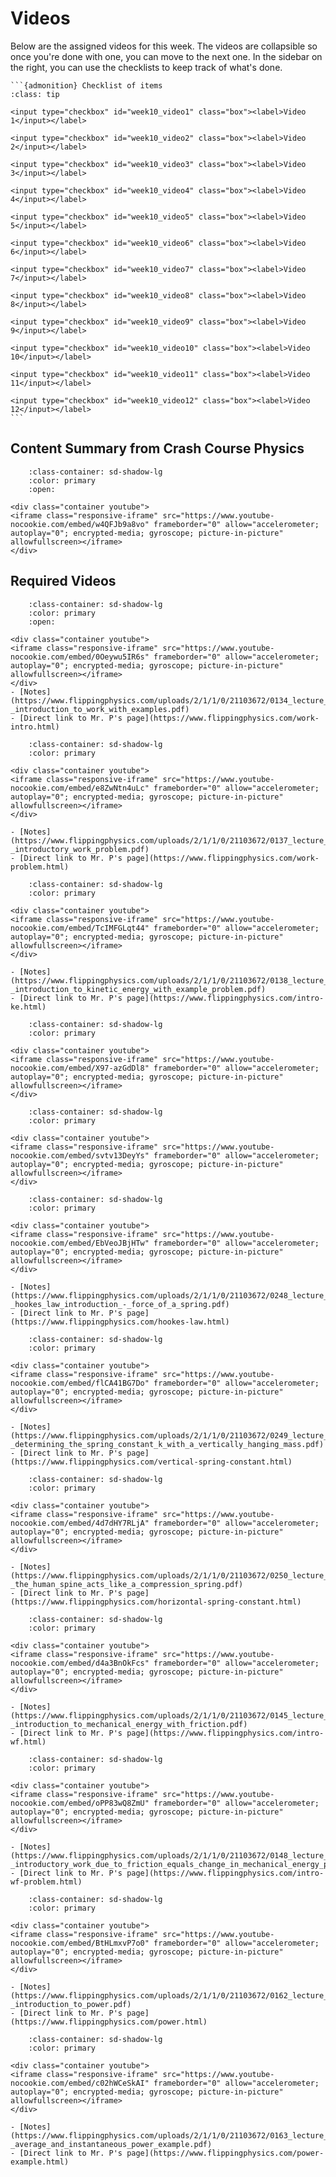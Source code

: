 # Videos

Below are the assigned videos for this week. 
The videos are collapsible so once you're done with one, you can move to the next one.
In the sidebar on the right, you can use the checklists to keep track of what's done.

````{margin}
```{admonition} Checklist of items
:class: tip

<input type="checkbox" id="week10_video1" class="box"><label>Video 1</input></label>

<input type="checkbox" id="week10_video2" class="box"><label>Video 2</input></label>

<input type="checkbox" id="week10_video3" class="box"><label>Video 3</input></label>

<input type="checkbox" id="week10_video4" class="box"><label>Video 4</input></label>

<input type="checkbox" id="week10_video5" class="box"><label>Video 5</input></label>

<input type="checkbox" id="week10_video6" class="box"><label>Video 6</input></label>

<input type="checkbox" id="week10_video7" class="box"><label>Video 7</input></label>

<input type="checkbox" id="week10_video8" class="box"><label>Video 8</input></label>

<input type="checkbox" id="week10_video9" class="box"><label>Video 9</input></label>

<input type="checkbox" id="week10_video10" class="box"><label>Video 10</input></label>

<input type="checkbox" id="week10_video11" class="box"><label>Video 11</input></label>

<input type="checkbox" id="week10_video12" class="box"><label>Video 12</input></label>
```
````

## Content Summary from Crash Course Physics

```{dropdown} Work, Energy, and Power
    :class-container: sd-shadow-lg
    :color: primary
    :open:

<div class="container youtube">
<iframe class="responsive-iframe" src="https://www.youtube-nocookie.com/embed/w4QFJb9a8vo" frameborder="0" allow="accelerometer; autoplay="0"; encrypted-media; gyroscope; picture-in-picture" allowfullscreen></iframe>
</div>
```

## Required Videos

```{dropdown} 1. Introduction to Work with Examples
    :class-container: sd-shadow-lg
    :color: primary
    :open:

<div class="container youtube">
<iframe class="responsive-iframe" src="https://www.youtube-nocookie.com/embed/0Oeywu5IR6s" frameborder="0" allow="accelerometer; autoplay="0"; encrypted-media; gyroscope; picture-in-picture" allowfullscreen></iframe>
</div>
- [Notes](https://www.flippingphysics.com/uploads/2/1/1/0/21103672/0134_lecture_notes_-_introduction_to_work_with_examples.pdf)
- [Direct link to Mr. P's page](https://www.flippingphysics.com/work-intro.html)
```

```{dropdown} 2. Introductory Work Problem
    :class-container: sd-shadow-lg
    :color: primary

<div class="container youtube">
<iframe class="responsive-iframe" src="https://www.youtube-nocookie.com/embed/e8ZwNtn4uLc" frameborder="0" allow="accelerometer; autoplay="0"; encrypted-media; gyroscope; picture-in-picture" allowfullscreen></iframe>
</div>

- [Notes](https://www.flippingphysics.com/uploads/2/1/1/0/21103672/0137_lecture_notes_-_introductory_work_problem.pdf)
- [Direct link to Mr. P's page](https://www.flippingphysics.com/work-problem.html)
```

```{dropdown} 3. Introduction to Kinetic Energy with Example Problem
    :class-container: sd-shadow-lg
    :color: primary

<div class="container youtube">
<iframe class="responsive-iframe" src="https://www.youtube-nocookie.com/embed/TcIMFGLqt44" frameborder="0" allow="accelerometer; autoplay="0"; encrypted-media; gyroscope; picture-in-picture" allowfullscreen></iframe>
</div>

- [Notes](https://www.flippingphysics.com/uploads/2/1/1/0/21103672/0138_lecture_notes_-_introduction_to_kinetic_energy_with_example_problem.pdf)
- [Direct link to Mr. P's page](https://www.flippingphysics.com/intro-ke.html)
```

```{dropdown} 4. Introduction to the Integral or Anti-Derivative for use in Work from a Non-Constant Force
    :class-container: sd-shadow-lg
    :color: primary

<div class="container youtube">
<iframe class="responsive-iframe" src="https://www.youtube-nocookie.com/embed/X97-azGdDl8" frameborder="0" allow="accelerometer; autoplay="0"; encrypted-media; gyroscope; picture-in-picture" allowfullscreen></iframe>
</div>
```

```{dropdown} 5. Defining Work with the Dot Product and a Review of the Dot Product - Constant Force
    :class-container: sd-shadow-lg
    :color: primary

<div class="container youtube">
<iframe class="responsive-iframe" src="https://www.youtube-nocookie.com/embed/svtv13DeyYs" frameborder="0" allow="accelerometer; autoplay="0"; encrypted-media; gyroscope; picture-in-picture" allowfullscreen></iframe>
</div>
```

```{dropdown} 6. Hooke's Law Introduction - Force of a Spring
    :class-container: sd-shadow-lg
    :color: primary
    
<div class="container youtube">
<iframe class="responsive-iframe" src="https://www.youtube-nocookie.com/embed/EbVeoJBjHTw" frameborder="0" allow="accelerometer; autoplay="0"; encrypted-media; gyroscope; picture-in-picture" allowfullscreen></iframe>
</div>

- [Notes](https://www.flippingphysics.com/uploads/2/1/1/0/21103672/0248_lecture_notes_-_hookes_law_introduction_-_force_of_a_spring.pdf)
- [Direct link to Mr. P's page](https://www.flippingphysics.com/hookes-law.html)
```

```{dropdown} 7. Determining the Spring Constant, k, with a Vertically Hanging Mass
    :class-container: sd-shadow-lg
    :color: primary

<div class="container youtube">
<iframe class="responsive-iframe" src="https://www.youtube-nocookie.com/embed/flCA41BG7Do" frameborder="0" allow="accelerometer; autoplay="0"; encrypted-media; gyroscope; picture-in-picture" allowfullscreen></iframe>
</div>

- [Notes](https://www.flippingphysics.com/uploads/2/1/1/0/21103672/0249_lecture_notes_-_determining_the_spring_constant_k_with_a_vertically_hanging_mass.pdf)
- [Direct link to Mr. P's page](https://www.flippingphysics.com/vertical-spring-constant.html)
```

```{dropdown} 8. The Human Spine acts like a Compression Spring
    :class-container: sd-shadow-lg
    :color: primary

<div class="container youtube">
<iframe class="responsive-iframe" src="https://www.youtube-nocookie.com/embed/4d7dHY7RLjA" frameborder="0" allow="accelerometer; autoplay="0"; encrypted-media; gyroscope; picture-in-picture" allowfullscreen></iframe>
</div>

- [Notes](https://www.flippingphysics.com/uploads/2/1/1/0/21103672/0250_lecture_notes_-_the_human_spine_acts_like_a_compression_spring.pdf)
- [Direct link to Mr. P's page](https://www.flippingphysics.com/horizontal-spring-constant.html)
```

```{dropdown} 9. Introduction to Mechanical Energy with Friction
    :class-container: sd-shadow-lg
    :color: primary

<div class="container youtube">
<iframe class="responsive-iframe" src="https://www.youtube-nocookie.com/embed/d4a3BnOkFcs" frameborder="0" allow="accelerometer; autoplay="0"; encrypted-media; gyroscope; picture-in-picture" allowfullscreen></iframe>
</div>

- [Notes](https://www.flippingphysics.com/uploads/2/1/1/0/21103672/0145_lecture_notes_-_introduction_to_mechanical_energy_with_friction.pdf)
- [Direct link to Mr. P's page](https://www.flippingphysics.com/intro-wf.html)
```

```{dropdown} 10. Introductory Work due to Friction equals Change in Mechanical Energy Problem
    :class-container: sd-shadow-lg
    :color: primary

<div class="container youtube">
<iframe class="responsive-iframe" src="https://www.youtube-nocookie.com/embed/oPP83wQ8ZmU" frameborder="0" allow="accelerometer; autoplay="0"; encrypted-media; gyroscope; picture-in-picture" allowfullscreen></iframe>
</div>

- [Notes](https://www.flippingphysics.com/uploads/2/1/1/0/21103672/0148_lecture_notes_-_introductory_work_due_to_friction_equals_change_in_mechanical_energy_problem.pdf)
- [Direct link to Mr. P's page](https://www.flippingphysics.com/intro-wf-problem.html)
```

```{dropdown} 11. Introduction to Power
    :class-container: sd-shadow-lg
    :color: primary

<div class="container youtube">
<iframe class="responsive-iframe" src="https://www.youtube-nocookie.com/embed/BtHLmxvP7o0" frameborder="0" allow="accelerometer; autoplay="0"; encrypted-media; gyroscope; picture-in-picture" allowfullscreen></iframe>
</div>

- [Notes](https://www.flippingphysics.com/uploads/2/1/1/0/21103672/0162_lecture_notes_-_introduction_to_power.pdf)
- [Direct link to Mr. P's page](https://www.flippingphysics.com/power.html)
```

```{dropdown} 12. Average and Instantaneous Power Example
    :class-container: sd-shadow-lg
    :color: primary

<div class="container youtube">
<iframe class="responsive-iframe" src="https://www.youtube-nocookie.com/embed/c02hWCeSkAI" frameborder="0" allow="accelerometer; autoplay="0"; encrypted-media; gyroscope; picture-in-picture" allowfullscreen></iframe>
</div>

- [Notes](https://www.flippingphysics.com/uploads/2/1/1/0/21103672/0163_lecture_notes_-_average_and_instantaneous_power_example.pdf)
- [Direct link to Mr. P's page](https://www.flippingphysics.com/power-example.html)
```
